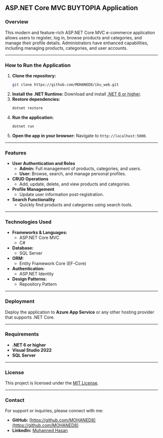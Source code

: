 ## ASP.NET Core MVC BUYTOPIA Application

### **Overview**
This modern and feature-rich ASP.NET Core MVC e-commerce application allows users to register, log in, browse products and categories, and manage their profile details. Administrators have enhanced capabilities, including managing products, categories, and user accounts.

---

### **How to Run the Application**
1. **Clone the repository:**
   ```bash
   git clone https://github.com/MOHANED8/iku_web.git
   ```
2. **Install the .NET Runtime:**
   Download and install [.NET 6 or higher](https://dotnet.microsoft.com/download).
3. **Restore dependencies:**
   ```bash
   dotnet restore
   ```
4. **Run the application:**
   ```bash
   dotnet run
   ```
5. **Open the app in your browser:**
   Navigate to `http://localhost:5000`.

---

### **Features**
- **User Authentication and Roles**
   - **Admin:** Full management of products, categories, and users.
   - **User:** Browse, search, and manage personal profiles.
- **CRUD Operations**
   - Add, update, delete, and view products and categories.
- **Profile Management**
   - Update user information post-registration.
- **Search Functionality**
   - Quickly find products and categories using search tools.

---

### **Technologies Used**
- **Frameworks & Languages:**
   - ASP.NET Core MVC
   - C#
- **Database:**
   - SQL Server
- **ORM:**
   - Entity Framework Core (EF-Core)
- **Authentication:**
   - ASP.NET Identity
- **Design Patterns:**
   - Repository Pattern

---

### **Deployment**
Deploy the application to **Azure App Service** or any other hosting provider that supports .NET Core.

---

### **Requirements**
- **.NET 6 or higher**
- **Visual Studio 2022**
- **SQL Server**

---

### **License**
This project is licensed under the [MIT License](LICENSE).

---

### **Contact**
For support or inquiries, please connect with me:
- **GitHub:** [https://github.com/MOHANED8](https://github.com/MOHANED8)
- **LinkedIn:** [Muhanned Hasan](https://www.linkedin.com/in/muhanned-hasan-246b25235/)
